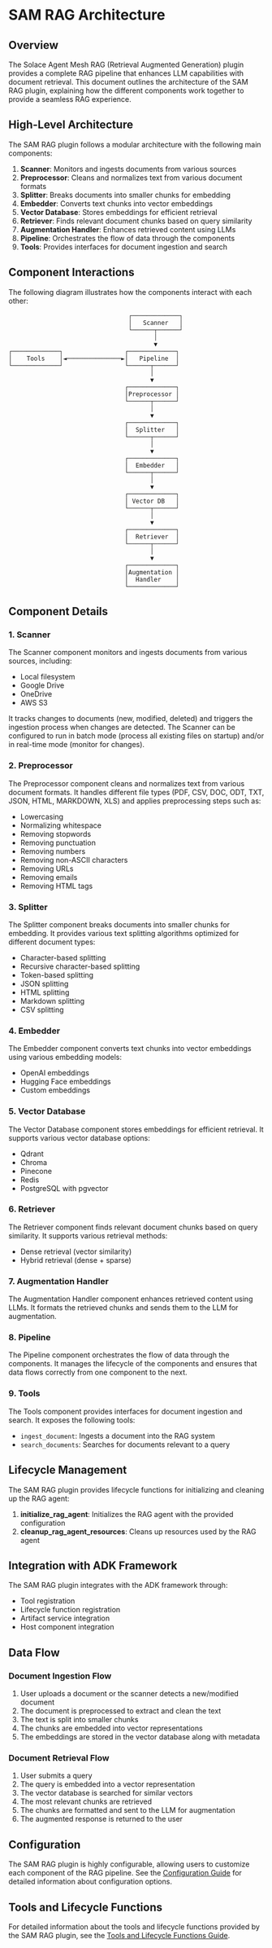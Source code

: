 # SAM RAG Architecture

## Overview

The Solace Agent Mesh RAG (Retrieval Augmented Generation) plugin provides a complete RAG pipeline that enhances LLM capabilities with document retrieval. This document outlines the architecture of the SAM RAG plugin, explaining how the different components work together to provide a seamless RAG experience.

## High-Level Architecture

The SAM RAG plugin follows a modular architecture with the following main components:

1. **Scanner**: Monitors and ingests documents from various sources
2. **Preprocessor**: Cleans and normalizes text from various document formats
3. **Splitter**: Breaks documents into smaller chunks for embedding
4. **Embedder**: Converts text chunks into vector embeddings
5. **Vector Database**: Stores embeddings for efficient retrieval
6. **Retriever**: Finds relevant document chunks based on query similarity
7. **Augmentation Handler**: Enhances retrieved content using LLMs
8. **Pipeline**: Orchestrates the flow of data through the components
9. **Tools**: Provides interfaces for document ingestion and search

## Component Interactions

The following diagram illustrates how the components interact with each other:

```
                                 ┌─────────────┐
                                 │   Scanner   │
                                 └──────┬──────┘
                                        │
                                        ▼
┌─────────────┐                 ┌─────────────┐
│    Tools    │◄───────────────►│   Pipeline  │
└─────────────┘                 └──────┬──────┘
                                       │
                                       ▼
                                ┌─────────────┐
                                │Preprocessor │
                                └──────┬──────┘
                                       │
                                       ▼
                                ┌─────────────┐
                                │  Splitter   │
                                └──────┬──────┘
                                       │
                                       ▼
                                ┌─────────────┐
                                │  Embedder   │
                                └──────┬──────┘
                                       │
                                       ▼
                                ┌─────────────┐
                                │ Vector DB   │
                                └──────┬──────┘
                                       │
                                       ▼
                                ┌─────────────┐
                                │  Retriever  │
                                └──────┬──────┘
                                       │
                                       ▼
                                ┌─────────────┐
                                │Augmentation │
                                │  Handler    │
                                └─────────────┘
```

## Component Details

### 1. Scanner

The Scanner component monitors and ingests documents from various sources, including:
- Local filesystem
- Google Drive
- OneDrive
- AWS S3

It tracks changes to documents (new, modified, deleted) and triggers the ingestion process when changes are detected. The Scanner can be configured to run in batch mode (process all existing files on startup) and/or in real-time mode (monitor for changes).

### 2. Preprocessor

The Preprocessor component cleans and normalizes text from various document formats. It handles different file types (PDF, CSV, DOC, ODT, TXT, JSON, HTML, MARKDOWN, XLS) and applies preprocessing steps such as:
- Lowercasing
- Normalizing whitespace
- Removing stopwords
- Removing punctuation
- Removing numbers
- Removing non-ASCII characters
- Removing URLs
- Removing emails
- Removing HTML tags

### 3. Splitter

The Splitter component breaks documents into smaller chunks for embedding. It provides various text splitting algorithms optimized for different document types:
- Character-based splitting
- Recursive character-based splitting
- Token-based splitting
- JSON splitting
- HTML splitting
- Markdown splitting
- CSV splitting

### 4. Embedder

The Embedder component converts text chunks into vector embeddings using various embedding models:
- OpenAI embeddings
- Hugging Face embeddings
- Custom embeddings

### 5. Vector Database

The Vector Database component stores embeddings for efficient retrieval. It supports various vector database options:
- Qdrant
- Chroma
- Pinecone
- Redis
- PostgreSQL with pgvector

### 6. Retriever

The Retriever component finds relevant document chunks based on query similarity. It supports various retrieval methods:
- Dense retrieval (vector similarity)
- Hybrid retrieval (dense + sparse)

### 7. Augmentation Handler

The Augmentation Handler component enhances retrieved content using LLMs. It formats the retrieved chunks and sends them to the LLM for augmentation.

### 8. Pipeline

The Pipeline component orchestrates the flow of data through the components. It manages the lifecycle of the components and ensures that data flows correctly from one component to the next.

### 9. Tools

The Tools component provides interfaces for document ingestion and search. It exposes the following tools:
- `ingest_document`: Ingests a document into the RAG system
- `search_documents`: Searches for documents relevant to a query

## Lifecycle Management

The SAM RAG plugin provides lifecycle functions for initializing and cleaning up the RAG agent:

1. **initialize_rag_agent**: Initializes the RAG agent with the provided configuration
2. **cleanup_rag_agent_resources**: Cleans up resources used by the RAG agent

## Integration with ADK Framework

The SAM RAG plugin integrates with the ADK framework through:
- Tool registration
- Lifecycle function registration
- Artifact service integration
- Host component integration

## Data Flow

### Document Ingestion Flow

1. User uploads a document or the scanner detects a new/modified document
2. The document is preprocessed to extract and clean the text
3. The text is split into smaller chunks
4. The chunks are embedded into vector representations
5. The embeddings are stored in the vector database along with metadata

### Document Retrieval Flow

1. User submits a query
2. The query is embedded into a vector representation
3. The vector database is searched for similar vectors
4. The most relevant chunks are retrieved
5. The chunks are formatted and sent to the LLM for augmentation
6. The augmented response is returned to the user

## Configuration

The SAM RAG plugin is highly configurable, allowing users to customize each component of the RAG pipeline. See the [Configuration Guide](configuration.md) for detailed information about configuration options.

## Tools and Lifecycle Functions

For detailed information about the tools and lifecycle functions provided by the SAM RAG plugin, see the [Tools and Lifecycle Functions Guide](tools_and_lifecycle.md).